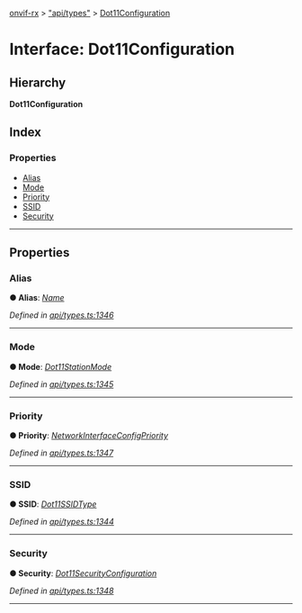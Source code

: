[onvif-rx](../README.md) > ["api/types"](../modules/_api_types_.md) > [Dot11Configuration](../interfaces/_api_types_.dot11configuration.md)

# Interface: Dot11Configuration

## Hierarchy

**Dot11Configuration**

## Index

### Properties

* [Alias](_api_types_.dot11configuration.md#alias)
* [Mode](_api_types_.dot11configuration.md#mode)
* [Priority](_api_types_.dot11configuration.md#priority)
* [SSID](_api_types_.dot11configuration.md#ssid)
* [Security](_api_types_.dot11configuration.md#security)

---

## Properties

<a id="alias"></a>

###  Alias

**● Alias**: *[Name](../modules/_api_types_.md#name)*

*Defined in [api/types.ts:1346](https://github.com/patrickmichalina/onvif-rx/blob/034e4d6/src/api/types.ts#L1346)*

___
<a id="mode"></a>

###  Mode

**● Mode**: *[Dot11StationMode](../enums/_api_types_.dot11stationmode.md)*

*Defined in [api/types.ts:1345](https://github.com/patrickmichalina/onvif-rx/blob/034e4d6/src/api/types.ts#L1345)*

___
<a id="priority"></a>

###  Priority

**● Priority**: *[NetworkInterfaceConfigPriority](../modules/_api_types_.md#networkinterfaceconfigpriority)*

*Defined in [api/types.ts:1347](https://github.com/patrickmichalina/onvif-rx/blob/034e4d6/src/api/types.ts#L1347)*

___
<a id="ssid"></a>

###  SSID

**● SSID**: *[Dot11SSIDType](../modules/_api_types_.md#dot11ssidtype)*

*Defined in [api/types.ts:1344](https://github.com/patrickmichalina/onvif-rx/blob/034e4d6/src/api/types.ts#L1344)*

___
<a id="security"></a>

###  Security

**● Security**: *[Dot11SecurityConfiguration](_api_types_.dot11securityconfiguration.md)*

*Defined in [api/types.ts:1348](https://github.com/patrickmichalina/onvif-rx/blob/034e4d6/src/api/types.ts#L1348)*

___

